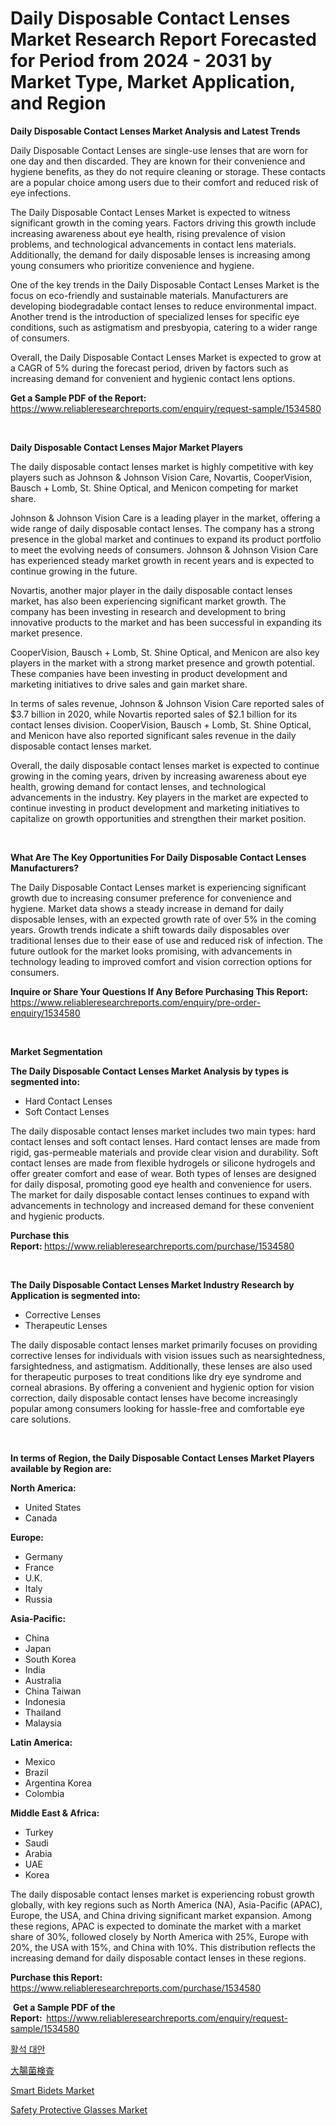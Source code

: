 <p><h1>Daily Disposable Contact Lenses Market Research Report Forecasted for Period from 2024 -  2031 by Market Type, Market Application, and Region</h1></p><p><strong>Daily Disposable Contact Lenses Market Analysis and Latest Trends</strong></p>
<p><p>Daily Disposable Contact Lenses are single-use lenses that are worn for one day and then discarded. They are known for their convenience and hygiene benefits, as they do not require cleaning or storage. These contacts are a popular choice among users due to their comfort and reduced risk of eye infections.</p><p>The Daily Disposable Contact Lenses Market is expected to witness significant growth in the coming years. Factors driving this growth include increasing awareness about eye health, rising prevalence of vision problems, and technological advancements in contact lens materials. Additionally, the demand for daily disposable lenses is increasing among young consumers who prioritize convenience and hygiene.</p><p>One of the key trends in the Daily Disposable Contact Lenses Market is the focus on eco-friendly and sustainable materials. Manufacturers are developing biodegradable contact lenses to reduce environmental impact. Another trend is the introduction of specialized lenses for specific eye conditions, such as astigmatism and presbyopia, catering to a wider range of consumers.</p><p>Overall, the Daily Disposable Contact Lenses Market is expected to grow at a CAGR of 5% during the forecast period, driven by factors such as increasing demand for convenient and hygienic contact lens options.</p></p>
<p><strong>Get a Sample PDF of the Report:&nbsp;</strong> <a href="https://www.reliableresearchreports.com/enquiry/request-sample/1534580">https://www.reliableresearchreports.com/enquiry/request-sample/1534580</a></p>
<p>&nbsp;</p>
<p><strong>Daily Disposable Contact Lenses Major Market Players</strong></p>
<p><p>The daily disposable contact lenses market is highly competitive with key players such as Johnson & Johnson Vision Care, Novartis, CooperVision, Bausch + Lomb, St. Shine Optical, and Menicon competing for market share. </p><p>Johnson & Johnson Vision Care is a leading player in the market, offering a wide range of daily disposable contact lenses. The company has a strong presence in the global market and continues to expand its product portfolio to meet the evolving needs of consumers. Johnson & Johnson Vision Care has experienced steady market growth in recent years and is expected to continue growing in the future.</p><p>Novartis, another major player in the daily disposable contact lenses market, has also been experiencing significant market growth. The company has been investing in research and development to bring innovative products to the market and has been successful in expanding its market presence.</p><p>CooperVision, Bausch + Lomb, St. Shine Optical, and Menicon are also key players in the market with a strong market presence and growth potential. These companies have been investing in product development and marketing initiatives to drive sales and gain market share.</p><p>In terms of sales revenue, Johnson & Johnson Vision Care reported sales of $3.7 billion in 2020, while Novartis reported sales of $2.1 billion for its contact lenses division. CooperVision, Bausch + Lomb, St. Shine Optical, and Menicon have also reported significant sales revenue in the daily disposable contact lenses market.</p><p>Overall, the daily disposable contact lenses market is expected to continue growing in the coming years, driven by increasing awareness about eye health, growing demand for contact lenses, and technological advancements in the industry. Key players in the market are expected to continue investing in product development and marketing initiatives to capitalize on growth opportunities and strengthen their market position.</p></p>
<p>&nbsp;</p>
<p><strong>What Are The Key Opportunities For Daily Disposable Contact Lenses Manufacturers?</strong></p>
<p><p>The Daily Disposable Contact Lenses market is experiencing significant growth due to increasing consumer preference for convenience and hygiene. Market data shows a steady increase in demand for daily disposable lenses, with an expected growth rate of over 5% in the coming years. Growth trends indicate a shift towards daily disposables over traditional lenses due to their ease of use and reduced risk of infection. The future outlook for the market looks promising, with advancements in technology leading to improved comfort and vision correction options for consumers.</p></p>
<p><strong>Inquire or Share Your Questions If Any Before Purchasing This Report:</strong> <a href="https://www.reliableresearchreports.com/enquiry/pre-order-enquiry/1534580">https://www.reliableresearchreports.com/enquiry/pre-order-enquiry/1534580</a></p>
<p>&nbsp;</p>
<p><strong>Market Segmentation</strong></p>
<p><strong>The Daily Disposable Contact Lenses Market Analysis by types is segmented into:</strong></p>
<p><ul><li>Hard Contact Lenses</li><li>Soft Contact Lenses</li></ul></p>
<p><p>The daily disposable contact lenses market includes two main types: hard contact lenses and soft contact lenses. Hard contact lenses are made from rigid, gas-permeable materials and provide clear vision and durability. Soft contact lenses are made from flexible hydrogels or silicone hydrogels and offer greater comfort and ease of wear. Both types of lenses are designed for daily disposal, promoting good eye health and convenience for users. The market for daily disposable contact lenses continues to expand with advancements in technology and increased demand for these convenient and hygienic products.</p></p>
<p><strong>Purchase this Report:&nbsp;</strong><a href="https://www.reliableresearchreports.com/purchase/1534580">https://www.reliableresearchreports.com/purchase/1534580</a></p>
<p>&nbsp;</p>
<p><strong>The Daily Disposable Contact Lenses Market Industry Research by Application is segmented into:</strong></p>
<p><ul><li>Corrective Lenses</li><li>Therapeutic Lenses</li></ul></p>
<p><p>The daily disposable contact lenses market primarily focuses on providing corrective lenses for individuals with vision issues such as nearsightedness, farsightedness, and astigmatism. Additionally, these lenses are also used for therapeutic purposes to treat conditions like dry eye syndrome and corneal abrasions. By offering a convenient and hygienic option for vision correction, daily disposable contact lenses have become increasingly popular among consumers looking for hassle-free and comfortable eye care solutions.</p></p>
<p>&nbsp;</p>
<p><strong>In terms of Region, the Daily Disposable Contact Lenses Market Players available by Region are:</strong></p>
<p>
    <p> <strong> North America: </strong>
        <ul>
            <li>United States</li>
            <li>Canada</li>
        </ul>
        </p> 
    <p> <strong> Europe: </strong>
        <ul>
            <li>Germany</li>
            <li>France</li>
            <li>U.K.</li>
            <li>Italy</li>
            <li>Russia</li>
        </ul>
        </p> 
    <p> <strong> Asia-Pacific: </strong>
        <ul>
            <li>China</li>
            <li>Japan</li>
            <li>South Korea</li>
            <li>India</li>
            <li>Australia</li>
            <li>China Taiwan</li>
            <li>Indonesia</li>
            <li>Thailand</li>
            <li>Malaysia</li>
        </ul>
        </p> 
    <p> <strong> Latin America: </strong>
        <ul>
            <li>Mexico</li>
            <li>Brazil</li>
            <li>Argentina Korea</li>
            <li>Colombia</li>
        </ul>
        </p> 
    <p> <strong> Middle East & Africa: </strong>
        <ul>
            <li>Turkey</li>
            <li>Saudi</li>
            <li>Arabia</li>
            <li>UAE</li>
            <li>Korea</li>
        </ul>
    </p>
    </p>
<p><p>The daily disposable contact lenses market is experiencing robust growth globally, with key regions such as North America (NA), Asia-Pacific (APAC), Europe, the USA, and China driving significant market expansion. Among these regions, APAC is expected to dominate the market with a market share of 30%, followed closely by North America with 25%, Europe with 20%, the USA with 15%, and China with 10%. This distribution reflects the increasing demand for daily disposable contact lenses in these regions.</p></p>
<p><strong>Purchase this Report: </strong><a href="https://www.reliableresearchreports.com/purchase/1534580">https://www.reliableresearchreports.com/purchase/1534580</a></p>
<p>&nbsp;<strong>Get a Sample PDF of the Report:&nbsp;&nbsp;</strong><a href="https://www.reliableresearchreports.com/enquiry/request-sample/1534580">https://www.reliableresearchreports.com/enquiry/request-sample/1534580</a></p>
<p><strong></strong></p>
<p><p><a href="https://medium.com/@bud567768/%ED%83%88%ED%81%AC-%EB%8C%80%EC%B2%B4-%EC%8B%9C%EC%9E%A5-%EC%8B%9C%EC%9E%A5-cagr-%EC%8B%9C%EC%9E%A5-%EB%8F%99%ED%96%A5-%EB%B0%8F-%EC%84%B1%EC%9E%A5-%EC%A0%84%EB%9E%B5%EC%97%90-%EB%8C%80%ED%95%9C-%ED%86%B5%EC%B0%B0%EB%A0%A5-c41bde7916ec">활석 대안</a></p><p><a href="https://medium.com/@matteills7854/%E5%A4%A7%E8%85%B8%E8%8F%8C%E6%A4%9C%E6%9F%BB%E5%B8%82%E5%A0%B4%E3%81%AF-%E5%B8%82%E5%A0%B4%E3%82%B7%E3%82%A7%E3%82%A2-%E5%B8%82%E5%A0%B4%E5%8B%95%E5%90%91-%E3%81%8A%E3%82%88%E3%81%B3%E5%B8%82%E5%A0%B4%E6%88%90%E9%95%B7%E3%81%AB%E9%96%A2%E3%81%99%E3%82%8B%E6%83%85%E5%A0%B1%E3%82%92%E6%8F%90%E4%BE%9B%E3%81%97%E3%81%BE%E3%81%99-d1826d89a6d8">大腸菌検査</a></p><p><a href="https://github.com/wwwkeltoum/Market-Research-Report-List-2/blob/main/smart-bidets-market.md">Smart Bidets Market</a></p><p><a href="https://github.com/gamblestampleyjenny50m5sl6/Market-Research-Report-List-1/blob/main/safety-protective-glasses-market.md">Safety Protective Glasses Market</a></p></p>